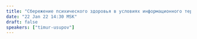 ```yaml
---
title: "Сбережение психического здоровья в условиях информационного террора"
date: "22 Jan 22 14:30 MSK"
draft: false
speakers: ["timur-usupov"]
---
```

